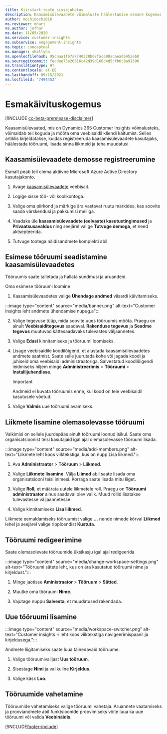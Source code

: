```yaml
---
title: Kiirstart-toote sissejuhatus
description: Kaasamisülevaadete võimaluste häälestamise esmane kogemus.
author: mochimochi016
ms.reviewer: mhart
ms.author: jefhar
ms.date: 11/05/2020
ms.service: customer-insights
ms.subservice: engagement-insights
ms.topic: conceptual
ms.manager: shellyha
ms.openlocfilehash: 95caaa1f67a7740328b67face00acaea65452eb0
ms.sourcegitcommit: fecdee73e26816c42d39d160d4d5cfb6c8a91596
ms.translationtype: HT
ms.contentlocale: et-EE
ms.lasthandoff: 09/15/2021
ms.locfileid: "7494452"
---
```

# <a name="first-run-experience"></a>Esmakäivituskogemus

[!INCLUDE [cc-beta-prerelease-disclaimer](includes/cc-beta-prerelease-disclaimer.md)]

Kaasamisülevaated, mis on Dynamics 365 Customer Insights võimalusteks, võimaldab teil koguda ja mõõta oma veebisaidil kliendi käitumist. Selles artiklis kirjeldatakse, kuidas registreeruda kaasamisülevaadete kasutajaks, häälestada tööruumi, lisada sinna liikmeid ja teha muudatusi.

## <a name="sign-up-for-a-demo-of-engagement-insights"></a>Kaasamisülevaadete demosse registreerumine

Esmalt peab teil olema aktiivne Microsoft Azure Active Directory kasutajakonto. 

1. Avage [kaasamisülevaadete](https://home.ci.ai.dynamics.com/app/engagement-insights) veebisait. 

1. Logige sisse töö- või koolikontoga.

1. Valige oma piirkond ja märkige ära vastavat ruutu märkides, kas soovite saada värskendusi ja pakkumisi meiliga.

1. Vaadake üle **kaasamisülevaadete (eelvaate) kasutustingimused** ja **Privaatsusavaldus** ning seejärel valige **Tutvuge demoga**, et need aktsepteerida.

1. Tutvuge tootega näidisandmete komplekti abil. 

## <a name="set-up-your-first-workspace-in-engagement-insights"></a>Esimese tööruumi seadistamine kaasamisülevaadetes

Tööruumis saate talletada ja hallata sündmusi ja aruandeid.

Oma esimese tööruumi loomine

1. Kaasamisülevaadetes valige **Ühendage andmed** viisardi käivitamiseks. 

:::image type="content" source="media/banner.png" alt-text="Customer Insights leht andmete ühendamise nupug.a":::

2. Valige tegevuse tüüp, mida soovite uues tööruumis mõõta. Praegu on ainult **Veebisaiditegevus** saadaval. **Rakenduse tegevus** ja **Seadme tegevus** muutuvad kättesaadavaks tulevastes väljaannetes.

1. Valige **Edasi** kinnitamiseks ja tööruumi loomiseks.

1. Lisage veebisaidile koodilõigend, et alustada kaasamisülevaadetes andmete saatmist. Saate selle juurutada kohe või jagada koodi ja juhiseid oma veebisaidi administraatoriga. Salvestatud koodilõigendi leidmiseks hiljem minge **Administreerimis** > **Tööruumi** > **Installijuhendisse**.

   > [!IMPORTANT]
   > Andmeid ei kuvata tööruumis enne, kui kood on teie veebisaidil kasutusele võetud.

1. Valige **Valmis** uue tööruumi avamiseks. 

## <a name="add-members-to-an-existing-workspace"></a>Liikmete lisamine olemasolevasse tööruumi

Vaikimisi on sellele juurdepääs ainult tööruumi loonud isikul. Saate oma organisatsioonist teisi kasutajaid igal ajal olemasolevasse tööruumi lisada.

:::image type="content" source="media/add-members.png" alt-text="Liikmete leht koos viiktekstiga, kus on nupp Lisa liikmed.":::

1. Ava **Administraator** > **Tööruum** > **Liikmed**.

2. Valige **Liikmete lisamine**. Välja **Liimed** abil saate lisada oma organisatsiooni teisi inimesi. Korraga saate lisada mitu liiget.

3. Valige **Roll**, et määrata uutele liikmetele roll. Praegu on **Tööruumi administraator** ainus saadaval olev valik. Muud rollid lisatakse tulevastesse väljaannetesse.

4. Valige kinnitamiseks **Lisa liikmed**.

Liikmete eemaldamiseks tööruumist valige **...** nende nimede kõrval **Liikmed** lehel ja seejärel valige ripploendist **Kustuta**.

## <a name="edit-a-workspace"></a>Tööruumi redigeerimine

Saate olemasolevate tööruumide üksikasju igal ajal redigeerida.

:::image type="content" source="media/change-workspace-settings.png" alt-text="Tööruumi sätete leht, kus on ära kasutatud tööruumi nime ja kirjeldust.":::

1. Minge jaotisse **Aministraator** > **Tööruum** > **Sätted**.

1. Muutke oma tööruumi **Nime**.

1. Vajutage nuppu **Salvesta**, et muudatused rakendada.

## <a name="add-another-new-workspace"></a>Uue tööruumi lisamine

:::image type="content" source="media/workspace-switcher.png" alt-text="Customer insights -i leht koos viiktekstiga navigeerimispaanil ja kirjeldusega.":::

Andmete liigitamiseks saate luua täinedavaid tööruume.

1. Valige tööruumivalijast **Uus tööruum**.

1. Sisestage **Nimi** ja valikuline **Kirjeldus**.

1. Valige käsk **Loo**.

## <a name="switch-between-workspaces"></a>Tööruumide vahetamine

Tööruumide vahetamiseks valige tööruumi vahetaja. Aruannete vaatamiseks ja prooviandmete abil funktsioonide proovimiseks võite luua ka uue tööruumi või valida **Veebinäidis**. 



[!INCLUDE[footer-include](../includes/footer-banner.md)]